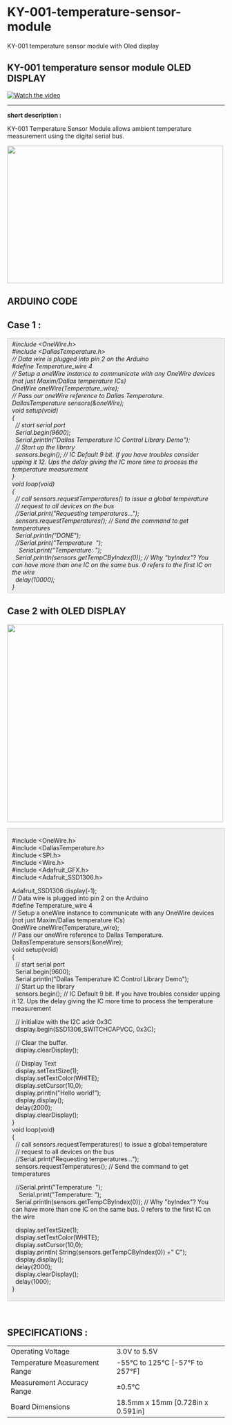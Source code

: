 # KY-001-temperature-sensor-module
KY-001 temperature sensor module with Oled display 
<h2><strong>KY-001 temperature sensor module OLED DISPLAY</strong></h2>

   [![Watch the video](https://img.youtube.com/vi/QYI763sviUk/0.jpg)](https://youtu.be/QYI763sviUk)
   
<hr />
<p><strong>short description :</strong></p>

<p>KY-001 Temperature Sensor Module allows ambient temperature measurement using the digital serial bus.&nbsp;&nbsp;</p>

<p><img alt="" src="https://blog.edafait.com/sensorimages/001/temperature_sensor_module.jpg" style="height:318px; width:500px" /></p>

<h2>ARDUINO CODE&nbsp;</h2>

<h2><strong>Case 1 :&nbsp;</strong></h2>

<div style="background:#eeeeee; border:1px solid #cccccc; padding:5px 10px"><cite><span dir="ltr">#include &lt;OneWire.h&gt;<br />
#include &lt;DallasTemperature.h&gt;<br />
// Data wire is plugged into pin 2 on the Arduino<br />
#define Temperature_wire 4<br />
// Setup a oneWire instance to communicate with any OneWire devices (not just Maxim/Dallas temperature ICs)<br />
OneWire oneWire(Temperature_wire);<br />
// Pass our oneWire reference to Dallas Temperature.&nbsp;<br />
DallasTemperature sensors(&amp;oneWire);<br />
void setup(void)<br />
{<br />
&nbsp; // start serial port<br />
&nbsp; Serial.begin(9600);<br />
&nbsp; Serial.println(&quot;Dallas Temperature IC Control Library Demo&quot;);<br />
&nbsp; // Start up the library<br />
&nbsp; sensors.begin(); // IC Default 9 bit. If you have troubles consider upping it 12. Ups the delay giving the IC more time to process the temperature measurement<br />
}<br />
void loop(void)<br />
{&nbsp;<br />
&nbsp; // call sensors.requestTemperatures() to issue a global temperature&nbsp;<br />
&nbsp; // request to all devices on the bus<br />
&nbsp; //Serial.print(&quot;Requesting temperatures...&quot;);<br />
&nbsp; sensors.requestTemperatures(); // Send the command to get temperatures<br />
&nbsp; Serial.println(&quot;DONE&quot;);<br />
&nbsp; //Serial.print(&quot;Temperature &nbsp;&quot;);<br />
&nbsp; &nbsp; Serial.print(&quot;Temperature: &quot;);<br />
&nbsp; Serial.println(sensors.getTempCByIndex(0)); // Why &quot;byIndex&quot;? You can have more than one IC on the same bus. 0 refers to the first IC on the wire<br />
&nbsp; delay(10000);<br />
}</span></cite></div>

<h2><strong>Case 2 with OLED DISPLAY</strong></h2>

<p><img alt="" src="https://blog.edafait.com/sensorimages/001/temperature_sensor_module_oled.png" style="height:457px; width:500px" /></p>

<div style="background:#eeeeee; border:1px solid #cccccc; padding:5px 10px">
<p>#include &lt;OneWire.h&gt;<br />
#include &lt;DallasTemperature.h&gt;<br />
#include &lt;SPI.h&gt;<br />
#include &lt;Wire.h&gt;<br />
#include &lt;Adafruit_GFX.h&gt;<br />
#include &lt;Adafruit_SSD1306.h&gt;</p>

<p>Adafruit_SSD1306 display(-1);<br />
// Data wire is plugged into pin 2 on the Arduino<br />
#define Temperature_wire 4<br />
// Setup a oneWire instance to communicate with any OneWire devices (not just Maxim/Dallas temperature ICs)<br />
OneWire oneWire(Temperature_wire);<br />
// Pass our oneWire reference to Dallas Temperature.&nbsp;<br />
DallasTemperature sensors(&amp;oneWire);<br />
void setup(void)<br />
{<br />
&nbsp; // start serial port<br />
&nbsp; Serial.begin(9600);<br />
&nbsp; Serial.println(&quot;Dallas Temperature IC Control Library Demo&quot;);<br />
&nbsp; // Start up the library<br />
&nbsp; sensors.begin(); // IC Default 9 bit. If you have troubles consider upping it 12. Ups the delay giving the IC more time to process the temperature measurement</p>

<p>&nbsp; // initialize with the I2C addr 0x3C<br />
&nbsp; display.begin(SSD1306_SWITCHCAPVCC, 0x3C); &nbsp;</p>

<p>&nbsp; // Clear the buffer.<br />
&nbsp; display.clearDisplay();</p>

<p>&nbsp; // Display Text<br />
&nbsp; display.setTextSize(1);<br />
&nbsp; display.setTextColor(WHITE);<br />
&nbsp; display.setCursor(10,0);<br />
&nbsp; display.println(&quot;Hello world!&quot;);<br />
&nbsp; display.display();<br />
&nbsp; delay(2000);<br />
&nbsp; display.clearDisplay();<br />
}<br />
void loop(void)<br />
{&nbsp;<br />
&nbsp; // call sensors.requestTemperatures() to issue a global temperature&nbsp;<br />
&nbsp; // request to all devices on the bus<br />
&nbsp; //Serial.print(&quot;Requesting temperatures...&quot;);<br />
&nbsp; sensors.requestTemperatures(); // Send the command to get temperatures</p>

<p>&nbsp; //Serial.print(&quot;Temperature &nbsp;&quot;);<br />
&nbsp; &nbsp; Serial.print(&quot;Temperature: &quot;);<br />
&nbsp; Serial.println(sensors.getTempCByIndex(0)); // Why &quot;byIndex&quot;? You can have more than one IC on the same bus. 0 refers to the first IC on the wire</p>

<p>&nbsp; display.setTextSize(1);<br />
&nbsp; display.setTextColor(WHITE);<br />
&nbsp; display.setCursor(10,0);<br />
&nbsp; display.println( String(sensors.getTempCByIndex(0)) +&quot; C&quot;);<br />
&nbsp; display.display();<br />
&nbsp; delay(2000);<br />
&nbsp; display.clearDisplay();<br />
&nbsp; delay(1000);<br />
}</p>
</div>

<p>&nbsp;</p>

<h2>SPECIFICATIONS :&nbsp;</h2>

<table>
	<tbody>
		<tr>
			<td>Operating Voltage</td>
			<td>3.0V to 5.5V</td>
		</tr>
		<tr>
			<td>Temperature Measurement Range</td>
			<td>-55&deg;C to 125&deg;C [-57&deg;F to 257&deg;F]</td>
		</tr>
		<tr>
			<td>Measurement Accuracy Range</td>
			<td>&plusmn;0.5&deg;C</td>
		</tr>
		<tr>
			<td>Board Dimensions</td>
			<td>18.5mm x 15mm [0.728in x 0.591in]</td>
		</tr>
	</tbody>
</table>

<p>&nbsp;</p>

<p>&nbsp;</p>

<p>&nbsp;</p>
